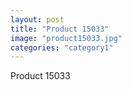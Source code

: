 ```yaml
---
layout: post
title: "Product 15033"
image: "product15033.jpg"
categories: "category1"
---
```

Product 15033
